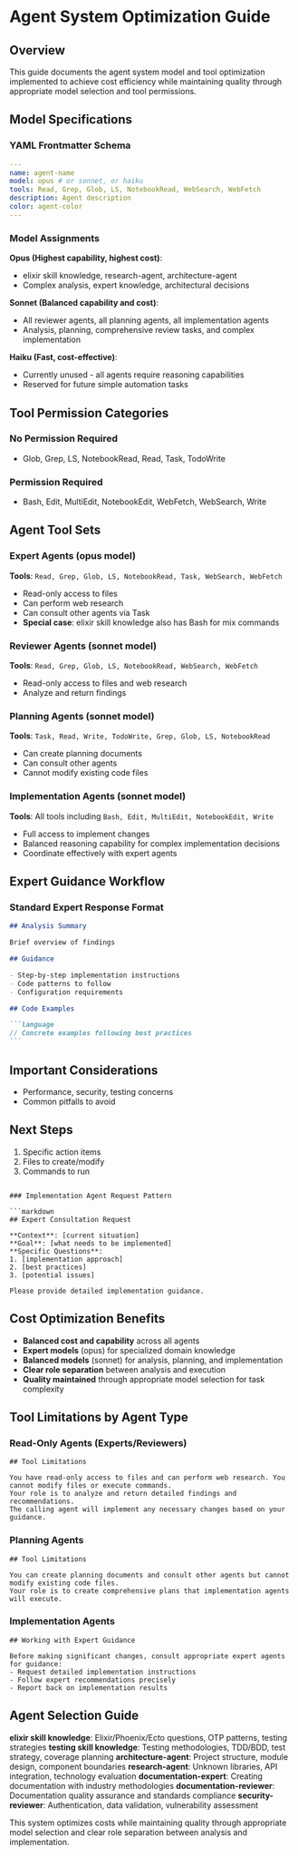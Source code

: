 # Agent System Optimization Guide

## Overview

This guide documents the agent system model and tool optimization implemented to
achieve cost efficiency while maintaining quality through appropriate model
selection and tool permissions.

## Model Specifications

### YAML Frontmatter Schema

```yaml
---
name: agent-name
model: opus # or sonnet, or haiku
tools: Read, Grep, Glob, LS, NotebookRead, WebSearch, WebFetch
description: Agent description
color: agent-color
---
```

### Model Assignments

**Opus (Highest capability, highest cost)**:

- elixir skill knowledge, research-agent, architecture-agent
- Complex analysis, expert knowledge, architectural decisions

**Sonnet (Balanced capability and cost)**:

- All reviewer agents, all planning agents, all implementation agents
- Analysis, planning, comprehensive review tasks, and complex implementation

**Haiku (Fast, cost-effective)**:

- Currently unused - all agents require reasoning capabilities
- Reserved for future simple automation tasks

## Tool Permission Categories

### No Permission Required

- Glob, Grep, LS, NotebookRead, Read, Task, TodoWrite

### Permission Required

- Bash, Edit, MultiEdit, NotebookEdit, WebFetch, WebSearch, Write

## Agent Tool Sets

### Expert Agents (opus model)

**Tools**: `Read, Grep, Glob, LS, NotebookRead, Task, WebSearch, WebFetch`

- Read-only access to files
- Can perform web research
- Can consult other agents via Task
- **Special case**: elixir skill knowledge also has Bash for mix commands

### Reviewer Agents (sonnet model)

**Tools**: `Read, Grep, Glob, LS, NotebookRead, WebSearch, WebFetch`

- Read-only access to files and web research
- Analyze and return findings

### Planning Agents (sonnet model)

**Tools**: `Task, Read, Write, TodoWrite, Grep, Glob, LS, NotebookRead`

- Can create planning documents
- Can consult other agents
- Cannot modify existing code files

### Implementation Agents (sonnet model)

**Tools**: All tools including `Bash, Edit, MultiEdit, NotebookEdit, Write`

- Full access to implement changes
- Balanced reasoning capability for complex implementation decisions
- Coordinate effectively with expert agents

## Expert Guidance Workflow

### Standard Expert Response Format

````markdown
## Analysis Summary

Brief overview of findings

## Guidance

- Step-by-step implementation instructions
- Code patterns to follow
- Configuration requirements

## Code Examples

```language
// Concrete examples following best practices
```
````

## Important Considerations

- Performance, security, testing concerns
- Common pitfalls to avoid

## Next Steps

1. Specific action items
2. Files to create/modify
3. Commands to run

````

### Implementation Agent Request Pattern

```markdown
## Expert Consultation Request

**Context**: [current situation]
**Goal**: [what needs to be implemented]
**Specific Questions**:
1. [implementation approach]
2. [best practices]
3. [potential issues]

Please provide detailed implementation guidance.
````

## Cost Optimization Benefits

- **Balanced cost and capability** across all agents
- **Expert models** (opus) for specialized domain knowledge
- **Balanced models** (sonnet) for analysis, planning, and implementation
- **Clear role separation** between analysis and execution
- **Quality maintained** through appropriate model selection for task complexity

## Tool Limitations by Agent Type

### Read-Only Agents (Experts/Reviewers)

```
## Tool Limitations

You have read-only access to files and can perform web research. You cannot modify files or execute commands.
Your role is to analyze and return detailed findings and recommendations.
The calling agent will implement any necessary changes based on your guidance.
```

### Planning Agents

```
## Tool Limitations

You can create planning documents and consult other agents but cannot modify existing code files.
Your role is to create comprehensive plans that implementation agents will execute.
```

### Implementation Agents

```
## Working with Expert Guidance

Before making significant changes, consult appropriate expert agents for guidance:
- Request detailed implementation instructions
- Follow expert recommendations precisely
- Report back on implementation results
```

## Agent Selection Guide

**elixir skill knowledge**: Elixir/Phoenix/Ecto questions, OTP patterns, testing
strategies **testing skill knowledge**: Testing methodologies, TDD/BDD, test
strategy, coverage planning **architecture-agent**: Project structure, module
design, component boundaries **research-agent**: Unknown libraries, API
integration, technology evaluation **documentation-expert**: Creating
documentation with industry methodologies **documentation-reviewer**:
Documentation quality assurance and standards compliance **security-reviewer**:
Authentication, data validation, vulnerability assessment

This system optimizes costs while maintaining quality through appropriate model
selection and clear role separation between analysis and implementation.
